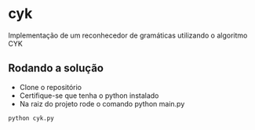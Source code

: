 # cyk
Implementação de um reconhecedor de gramáticas utilizando o algoritmo CYK

## Rodando a solução

- Clone o repositório
- Certifique-se que tenha o python instalado
- Na raiz do projeto rode o comando python main.py
 ```sh
python cyk.py
```
